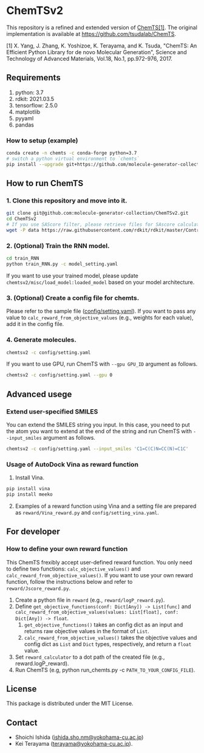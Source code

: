 # ChemTSv2

This repository is a refined and extended version of [ChemTS[1]](https://www.tandfonline.com/doi/full/10.1080/14686996.2017.1401424). The original implementation is available at https://github.com/tsudalab/ChemTS.

[1] X. Yang, J. Zhang, K. Yoshizoe, K. Terayama, and K. Tsuda, "ChemTS: An Efficient Python Library for de novo Molecular Generation", Science and Technology of Advanced Materials, Vol.18, No.1, pp.972-976, 2017.

## Requirements

1. python: 3.7
2. rdkit: 2021.03.5
3. tensorflow: 2.5.0
4. matplotlib
5. pyyaml
6. pandas

### How to setup (example)

```bash
conda create -n chemts -c conda-forge python=3.7
# switch a python virtual environment to `chemts`
pip install --upgrade git+https://github.com/molecule-generator-collection/ChemTSv2.git
```

## How to run ChemTS

### 1. Clone this repository and move into it.

```bash
git clone git@github.com:molecule-generator-collection/ChemTSv2.git
cd ChemTSv2
# If you use SAScore filter, please retrieve files for SAscore calculations
wget -P data https://raw.githubusercontent.com/rdkit/rdkit/master/Contrib/SA_Score/{fpscores.pkl.gz,sascorer.py}
```

### 2. (Optional) Train the RNN model.

```bash
cd train_RNN
python train_RNN.py -c model_setting.yaml
```

If you want to use your trained model, please update `chemtsv2/misc/load_model:loaded_model` based on your model architecture.

### 3. (Optional) Create a config file for chemts.

Please refer to the sample file ([config/setting.yaml](config/setting.yaml)).
If you want to pass any value to `calc_reward_from_objective_values` (e.g., weights for each value), add it in the config file.

### 4. Generate molecules.

```bash
chemtsv2 -c config/setting.yaml
```

If you want to use GPU, run ChemTS with `--gpu GPU_ID` argument as follows.

```bash
chemtsv2 -c config/setting.yaml --gpu 0
```

## Advanced usege

### Extend user-specified SMILES

You can extend the SMILES string you input.
In this case, you need to put the atom you want to extend at the end of the string and run ChemTS with `--input_smiles` argument as follows.

```bash
chemtsv2 -c config/setting.yaml --input_smiles 'C1=C(C)N=CC(N)=C1C'
```

### Usage of AutoDock Vina as reward function

1. Install Vina.

```bash
pip install vina
pip install meeko 
```

2. Examples of a reward function using Vina and a setting file are prepared as `reward/Vina_reward.py` and `config/setting_vina.yaml`.


## For developer

### How to define your own reward function

This ChemTS frexibly accept user-defined reward function.
You only need to define two functions: `calc_objective_values()` and `calc_reward_from_objective_values()`.
If you want to use your own reward function, follow the instructions below and refer to `reward/Jscore_reward.py`.

1. Create a python file in `reward` (e.g., `reward/logP_reward.py`).
2. Define `get_objective_functions(conf: Dict[Any]) -> List[func]` and `calc_reward_from_objective_values(values: List[float], conf: Dict[Any]) -> float`.  
   1. `get_objective_functions()` takes an config dict as an input and returns raw objective values in the format of `List`.  
   2. `calc_reward_from_objective_values()` takes the objective values and config dict as `List` and `Dict` types, respectively, and return a `float` value.  
3. Set `reward_calculator` to a dot path of the created file (e.g., reward.logP_reward).
4. Run ChemTS (e.g, python run_chemts.py -c `PATH_TO_YOUR_CONFIG_FILE`).

## License

This package is distributed under the MIT License.

## Contact

- Shoichi Ishida (ishida.sho.nm@yokohama-cu.ac.jp)
- Kei Terayama (terayama@yokohama-cu.ac.jp).
